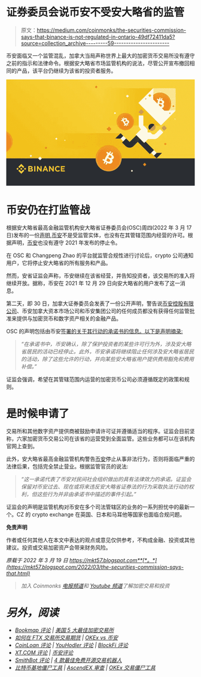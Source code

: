 # 证券委员会说币安不受安大略省的监管

> 原文：<https://medium.com/coinmonks/the-securities-commission-says-that-binance-is-not-regulated-in-ontario-49df72411da5?source=collection_archive---------59----------------------->

币安面临又一个监管混乱，加拿大当局声称世界上最大的加密货币交易所没有遵守之前的指示和法律命令。根据安大略省市场监管机构的说法，尽管公开宣布撤回相同的产品，该平台仍继续为该省的投资者服务。

![](img/ea37ba95fd2a11f20d83b3907b4f2f5e.png)

# 币安仍在打监管战

根据安大略省最高金融监管机构安大略省证券委员会(OSC)周四(2022 年 3 月 17 日)发布的一份[声明](https://www.osc.ca/en/news-events/news/statement-undertaking-given-binance),[币安](https://accounts.binance.com/en/register?ref=215452710)不是受监管实体，也没有在其管辖范围内经营的许可。根据声明，[币安](https://accounts.binance.com/en/register?ref=215452710)也没有遵守 2021 年发布的停止令。

在 OSC 和 Changpeng Zhao 的平台就监管合规性进行讨论后，crypto 公司通知用户，它将停止安大略省的所有服务和产品。

然而，安省证监会声称，币安继续在该省经营，并告知投资者，该交易所的准入将继续开放。据称，币安在 2021 年 12 月 29 日向安大略省的用户发布了这一消息。

第二天，即 30 日，加拿大证券委员会发表了一份公开声明，警告说[币安控股有限公司](https://accounts.binance.com/en/register?ref=215452710)、币安加拿大资本市场公司和币安集团公司的任何成员都没有获得任何监管批准来提供与加密货币和数字资产相关的金融产品。

OSC 的声明包括由币安[签署的关于其行动的承诺书的信息。以下是声明摘录:](https://accounts.binance.com/en/register?ref=215452710)

> *“在承诺书中，币安确认，除了保护投资者的某些许可行为外，涉及安大略省居民的活动已经停止。此外，币安承诺将继续阻止任何涉及安大略省居民的活动，除了这些允许的行动，并向某些安大略省用户提供费用豁免和费用补偿。”*

证监会强调，希望在其管辖范围内运营的加密货币公司必须遵循既定的政策和规则。

# 是时候申请了

交易所和其他数字资产提供商被鼓励申请许可证并遵循适当的程序。证监会目前坚称，六家加密货币交易公司在该省的运营受到全面监管。这些业务都可以在该机构官网上查到。

此外，安大略省最高金融监管机构警告[币安](https://accounts.binance.com/en/register?ref=215452710)停止从事非法行为，否则将面临严重的法律后果，包括完全禁止营业。根据监管官员的说法:

> *“这一承诺代表了币安对民间社会组织做出的具有法律效力的承诺。证监会保留对币安过去、现在或将来违反安大略省证券法的行为采取执法行动的权利，但这些行为并非由承诺书中描述的事件引起。”*

证监会的声明是监管机构对币安在多个司法管辖区的业务的一系列担忧中的最新一个。CZ 的 crypto exchange 在英国、日本和马耳他等国家也面临合规问题。

**免责声明**

作者或任何其他人在本文中表达的观点或意见仅供参考，不构成金融、投资或其他建议。投资或交易加密资产会带来财务风险。

*原载于 2022 年 3 月 19 日 https://mkt57.blogspot.com**[*。*](https://mkt57.blogspot.com/2022/03/the-securities-commission-says-that.html)*

> *加入 Coinmonks [电报频道](https://t.me/coincodecap)和 [Youtube 频道](https://www.youtube.com/c/coinmonks/videos)了解加密交易和投资*

# *另外，阅读*

*   *[Bookmap 评论](https://coincodecap.com/bookmap-review-2021-best-trading-software) | [美国 5 大最佳加密交易所](https://coincodecap.com/crypto-exchange-usa)*
*   *[如何在 FTX 交易所交易期货](https://coincodecap.com/ftx-futures-trading) | [OKEx vs 币安](https://coincodecap.com/okex-vs-binance)*
*   *[CoinLoan 评论](https://coincodecap.com/coinloan-review) | [YouHodler 评论](/coinmonks/youhodler-4-easy-ways-to-make-money-98969b9689f2) | [BlockFi 评论](https://coincodecap.com/blockfi-review)*
*   *[XT.COM 评论](https://coincodecap.com/profittradingapp-for-binance) | [币安评论](https://coincodecap.com/xt-com-review)*
*   *[SmithBot 评论](https://coincodecap.com/smithbot-review) | [4 款最佳免费开源交易机器人](https://coincodecap.com/free-open-source-trading-bots)*
*   *[比特币基地僵尸工具](/coinmonks/coinbase-bots-ac6359e897f3) | [AscendEX 审查](/coinmonks/ascendex-review-53e829cf75fa) | [OKEx 交易僵尸工具](/coinmonks/okex-trading-bots-234920f61e60)*